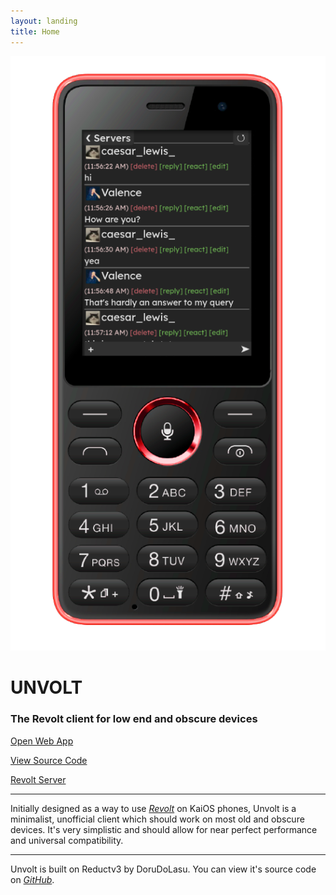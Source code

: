 ```yaml
---
layout: landing
title: Home
---
```


<img src="assets/KaiOS-phone.png" id="landingphone" alt="Unvolt on a KaiOS Phone">

# UNVOLT

### The Revolt client for low end and obscure devices

<a id="button" href="app">Open Web App</a>

<a id="button" href="https://github.com/DeclanChidlow/unvolt">View Source Code</a>

<a id="button" href="https://rvlt.gg/c2RgkaxY">Revolt Server</a>

---

Initially designed as a way to use *[Revolt](https://revolt.chat)* on KaiOS phones, Unvolt is a minimalist, unofficial client which should work on most old and obscure devices. It's very simplistic and should allow for near perfect performance and universal compatibility.

---

Unvolt is built on Reductv3 by DoruDoLasu. You can view it's source code on *[GitHub](https://github.com/DoruDoLasu/Reduct)*.
